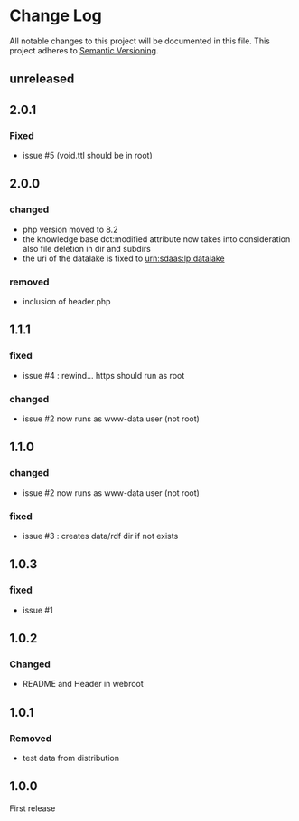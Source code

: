 # Change Log
All notable changes to this project will be documented in this file.
This project adheres to [Semantic Versioning](http://semver.org/). 

## unreleased



## 2.0.1

### Fixed
- issue #5 (void.ttl should be in root)

## 2.0.0

### changed
- php version moved to 8.2
- the knowledge base dct:modified attribute now takes into consideration also file deletion in dir and subdirs
- the uri of the datalake is fixed to <urn:sdaas:lp:datalake> 

### removed
- inclusion of header.php

## 1.1.1

### fixed
- issue #4 : rewind... https should run as root

### changed
- issue #2 now runs as www-data user (not root)

## 1.1.0

### changed
- issue #2 now runs as www-data user (not root)

### fixed
- issue #3 : creates data/rdf dir if not exists


## 1.0.3

### fixed
- issue #1

## 1.0.2

### Changed
- README and Header in webroot
## 1.0.1

### Removed
- test data from distribution

## 1.0.0

First release

